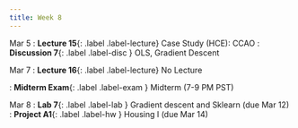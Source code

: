 ```yaml
---
title: Week 8
---
```


Mar 5
: **Lecture 15**{: .label .label-lecture} Case Study (HCE): CCAO
: **Discussion 7**{: .label .label-disc } OLS, Gradient Descent

Mar 7
: **Lecture 16**{: .label .label-lecture} No Lecture

: **Midterm Exam**{: .label .label-exam } Midterm (7-9 PM PST)

Mar 8
: **Lab 7**{: .label .label-lab }  Gradient descent and Sklearn (due Mar 12)
: **Project A1**{: .label .label-hw } Housing I (due Mar 14)
